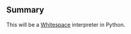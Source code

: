 ## Summary
This will be a [Whitespace](https://esolangs.org/wiki/Whitespace) interpreter in Python.
